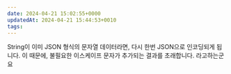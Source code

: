 ```yaml
---
date: 2024-04-21 15:02:55+0000
updatedAt: 2024-04-21 15:44:53+0010
tags: 
---
```

 String이 이미 JSON 형식의 문자열 데이터라면, 다시 한번 JSON으로 인코딩되게 됩니다. 이 때문에, 불필요한 이스케이프 문자가 추가되는 결과를 초래합니다. 
라고하는군요